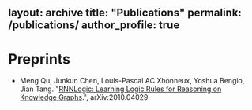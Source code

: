layout: archive
title: "Publications"
permalink: /publications/
author_profile: true
---
# Preprints

* Meng Qu, Junkun Chen, Louis-Pascal AC Xhonneux, Yoshua Bengio, Jian Tang. "[RNNLogic: Learning Logic Rules for Reasoning on Knowledge Graphs](https://arxiv.org/pdf/2010.04029.pdf).", arXiv:2010.04029.
